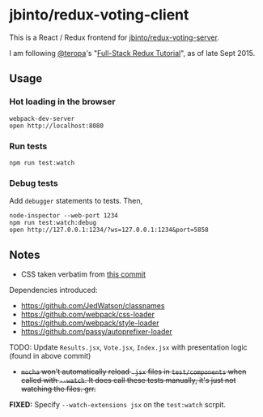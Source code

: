 # jbinto/redux-voting-client

This is a React / Redux frontend for [jbinto/redux-voting-server](https://github.com/jbinto/redux-voting-server).

I am following [@teropa](https://twitter.com/teropa)'s "[Full-Stack Redux Tutorial](http://teropa.info/blog/2015/09/10/full-stack-redux-tutorial.html)", as of late Sept 2015.

## Usage

### Hot loading in the browser

```
webpack-dev-server
open http://localhost:8080
```

### Run tests

```
npm run test:watch
```

### Debug tests

Add `debugger` statements to tests. Then,

```
node-inspector --web-port 1234
npm run test:watch:debug
open http://127.0.0.1:1234/?ws=127.0.0.1:1234&port=5858
```

## Notes

* CSS taken verbatim from [this commit](https://github.com/teropa/redux-voting-client/commit/css)

Dependencies introduced:

* https://github.com/JedWatson/classnames
* https://github.com/webpack/css-loader
* https://github.com/webpack/style-loader
* https://github.com/passy/autoprefixer-loader

TODO: Update `Results.jsx`, `Vote.jsx`, `Index.jsx` with presentation logic (found in above commit)

* ~~`mocha` won't automatically reload `.jsx` files in `test/components` when called with `--watch`. It does call these tests manually, it's just not watching the files. grr.~~

**FIXED:** Specify `--watch-extensions jsx` on the `test:watch` scrpit.

